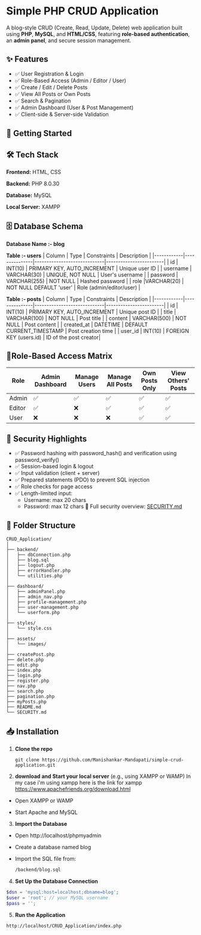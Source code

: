 
# Simple PHP CRUD Application

A blog-style CRUD (Create, Read, Update, Delete) web application built using **PHP**, **MySQL**, and **HTML/CSS**, featuring **role-based authentication**, an **admin panel**, and secure session management.



## ✨ Features

- ✅ User Registration & Login
- ✅ Role-Based Access (Admin / Editor / User)
- ✅ Create / Edit / Delete Posts
- ✅ View All Posts or Own Posts
- ✅ Search & Pagination
- ✅ Admin Dashboard (User & Post Management)
- ✅ Client-side & Server-side Validation


## 🚀 Getting Started


## 🛠 Tech Stack

**Frontend:** HTML, CSS

**Backend:** PHP 8.0.30

**Database:** MySQL

**Local Server:** XAMPP

## 🗄️ Database Schema
**Database Name :- blog**

**Table :- users**
| Column     | Type          | Constraints                 | Description            |
|------------|---------------|-----------------------------|------------------------|
| id         | INT(10)       | PRIMARY KEY, AUTO_INCREMENT | Unique user ID         |
| username   | VARCHAR(30)   | UNIQUE, NOT NULL            | User's username        |
| password   | VARCHAR(255)  | NOT NULL                    | Hashed password        |
| role   |VARCHAR(20)  | NOT NULL DEFAULT 'user'                  | Role (admin/editor/user)    |

**Table :- posts**
| Column     | Type          | Constraints                 | Description            |
|------------|---------------|-----------------------------|------------------------|
| id         | INT(10)       | PRIMARY KEY, AUTO_INCREMENT | Unique post ID         |
| title      | VARCHAR(100)  | NOT NULL                    | Post title             |
| content    | VARCHAR(500)  | NOT NULL                    | Post content           |
| created_at | DATETIME      | DEFAULT CURRENT_TIMESTAMP   | Post creation time     |
| user_id	 | INT(10)      | FOREIGN KEY (users.id)   | ID of the post creator|



## 👤Role-Based Access Matrix
|Role	  	| Admin Dashboard   	| Manage Users 	| Manage All Posts	|Own Posts Only	|View Others' Posts|
|---------------|-----------------------|---------------|-----------------------|---------------|------------------|
|Admin		|✅			|✅	   	|✅			|✅		|✅		   |
|Editor		|✅			|❌		|✅			|✅		|✅		   |
|User		|❌			|❌		|❌			|✅		|✅		   |

## 🔐 Security Highlights

- ✅ Password hashing with password_hash() and verification using password_verify()
- ✅ Session-based login & logout
- ✅ Input validation (client + server)
- ✅ Prepared statements (PDO) to prevent SQL injection
- ✅ Role checks for page access
- ✅ Length-limited input:
    - Username: max 20 chars
    - Password: max 12 chars
📄 Full security overview: [SECURITY.md](./SECURITY.md)

## 📂 Folder Structure
```
CRUD_Application/
│
├── backend/
│   ├── dbConnection.php
│   ├── blog.sql
│   ├── logout.php
│   ├── errorHandler.php
│   └── utilities.php
│
├── dashboard/
│   ├── adminPanel.php
│   ├── admin_nav.php
│   ├── profile-management.php
│   ├── user-management.php
│   └── userform.php
│
├── styles/
│   └── style.css
│
├── assets/
│   └── images/
│
├── createPost.php
├── delete.php
├── edit.php
├── index.php
├── login.php
├── register.php
├── nav.php
├── search.php
├── pagination.php
├── myPosts.php
├── README.md
└── SECURITY.md

```

## 📥 Installation


1. **Clone the repo**
   ```
   git clone https://github.com/Manishankar-Mandapati/simple-crud-application.git
     ```

2. **download and Start your local server** (e.g., using XAMPP or WAMP)
In my case i'm using xampp here is the link for xampp
https://www.apachefriends.org/download.html

- Open XAMPP or WAMP

- Start Apache and MySQL

3. **Import the Database**

- Open http://localhost/phpmyadmin

- Create a database named blog

- Import the SQL file from:
    ```bash
    /backend/blog.sql
    ```
4. **Set Up the Database Connection**
```php
$dsn = 'mysql:host=localhost;dbname=blog';
$user = 'root'; // your MySQL username
$pass = '';
```

5. **Run the Application**
```
http://localhost/CRUD_Application/index.php
```
    